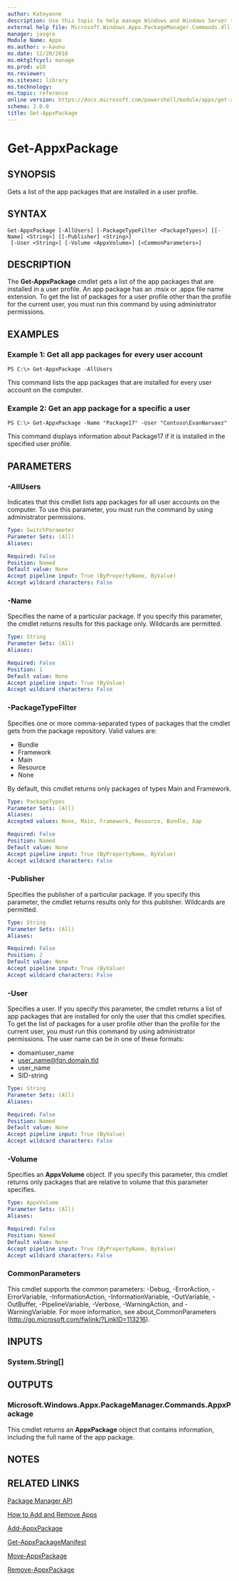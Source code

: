 ```yaml
---
author: Kateyanne
description: Use this topic to help manage Windows and Windows Server technologies with Windows PowerShell.
external help file: Microsoft.Windows.Appx.PackageManager.Commands.dll-Help.xml
manager: jasgro
Module Name: Appx
ms.author: v-kaunu
ms.date: 12/20/2016
ms.mktglfcycl: manage
ms.prod: w10
ms.reviewer: 
ms.sitesec: library
ms.technology: 
ms.topic: reference
online version: https://docs.microsoft.com/powershell/module/appx/get-appxpackage?view=windowsserver2016-ps&wt.mc_id=ps-gethelp
schema: 2.0.0
title: Get-AppxPackage
---
```


# Get-AppxPackage

## SYNOPSIS
Gets a list of the app packages that are installed in a user profile.

## SYNTAX

```
Get-AppxPackage [-AllUsers] [-PackageTypeFilter <PackageTypes>] [[-Name] <String>] [[-Publisher] <String>]
 [-User <String>] [-Volume <AppxVolume>] [<CommonParameters>]
```

## DESCRIPTION
The **Get-AppxPackage** cmdlet gets a list of the app packages that are installed in a user profile.
An app package has an .msix or .appx file name extension.
To get the list of packages for a user profile other than the profile for the current user, you must run this command by using administrator permissions.

## EXAMPLES

### Example 1: Get all app packages for every user account
```
PS C:\> Get-AppxPackage -AllUsers
```

This command lists the app packages that are installed for every user account on the computer.

### Example 2: Get an app package for a specific a user
```
PS C:\> Get-AppxPackage -Name "Package17" -User "Contoso\EvanNarvaez"
```

This command displays information about Package17 if it is installed in the specified user profile.

## PARAMETERS

### -AllUsers
Indicates that this cmdlet lists app packages for all user accounts on the computer.
To use this parameter, you must run the command by using administrator permissions.

```yaml
Type: SwitchParameter
Parameter Sets: (All)
Aliases:

Required: False
Position: Named
Default value: None
Accept pipeline input: True (ByPropertyName, ByValue)
Accept wildcard characters: False
```

### -Name
Specifies the name of a particular package.
If you specify this parameter, the cmdlet returns results for this package only.
Wildcards are permitted.

```yaml
Type: String
Parameter Sets: (All)
Aliases:

Required: False
Position: 1
Default value: None
Accept pipeline input: True (ByValue)
Accept wildcard characters: False
```

### -PackageTypeFilter
Specifies one or more comma-separated types of packages that the cmdlet gets from the package repository.
Valid values are: 

- Bundle
- Framework
- Main
- Resource
- None

By default, this cmdlet returns only packages of types Main and Framework.

```yaml
Type: PackageTypes
Parameter Sets: (All)
Aliases:
Accepted values: None, Main, Framework, Resource, Bundle, Xap

Required: False
Position: Named
Default value: None
Accept pipeline input: True (ByPropertyName, ByValue)
Accept wildcard characters: False
```

### -Publisher
Specifies the publisher of a particular package.
If you specify this parameter, the cmdlet returns results only for this publisher.
Wildcards are permitted.

```yaml
Type: String
Parameter Sets: (All)
Aliases:

Required: False
Position: 2
Default value: None
Accept pipeline input: True (ByValue)
Accept wildcard characters: False
```

### -User
Specifies a user.
If you specify this parameter, the cmdlet returns a list of app packages that are installed for only the user that this cmdlet specifies.
To get the list of packages for a user profile other than the profile for the current user, you must run this command by using administrator permissions.
The user name can be in one of these formats: 

- domain\user_name
- user_name@fqn.domain.tld
- user_name
- SID-string

```yaml
Type: String
Parameter Sets: (All)
Aliases:

Required: False
Position: Named
Default value: None
Accept pipeline input: True (ByValue)
Accept wildcard characters: False
```

### -Volume
Specifies an **AppxVolume** object.
If you specify this parameter, this cmdlet returns only packages that are relative to volume that this parameter specifies.

```yaml
Type: AppxVolume
Parameter Sets: (All)
Aliases:

Required: False
Position: Named
Default value: None
Accept pipeline input: True (ByPropertyName, ByValue)
Accept wildcard characters: False
```

### CommonParameters
This cmdlet supports the common parameters: -Debug, -ErrorAction, -ErrorVariable, -InformationAction, -InformationVariable, -OutVariable, -OutBuffer, -PipelineVariable, -Verbose, -WarningAction, and -WarningVariable. For more information, see about_CommonParameters (http://go.microsoft.com/fwlink/?LinkID=113216).

## INPUTS

### System.String[]

## OUTPUTS

### Microsoft.Windows.Appx.PackageManager.Commands.AppxPackage
This cmdlet returns an **AppxPackage** object that contains information, including the full name of the app package.

## NOTES

## RELATED LINKS

[Package Manager API](https://go.microsoft.com/fwlink/?LinkId=245447)

[How to Add and Remove Apps](https://go.microsoft.com/fwlink/?LinkID=231020)

[Add-AppxPackage](./Add-AppxPackage.md)

[Get-AppxPackageManifest](./Get-AppxPackageManifest.md)

[Move-AppxPackage](./Move-AppxPackage.md)

[Remove-AppxPackage](./Remove-AppxPackage.md)

